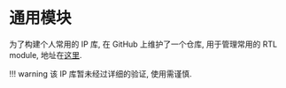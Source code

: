 # 通用模块

为了构建个人常用的 IP 库, 在 GitHub 上维护了一个仓库, 用于管理常用的 RTL module, 地址在[这里](https://github.com/pastglory/common_cells).

!!! warning
    该 IP 库暂未经过详细的验证, 使用需谨慎.
    

